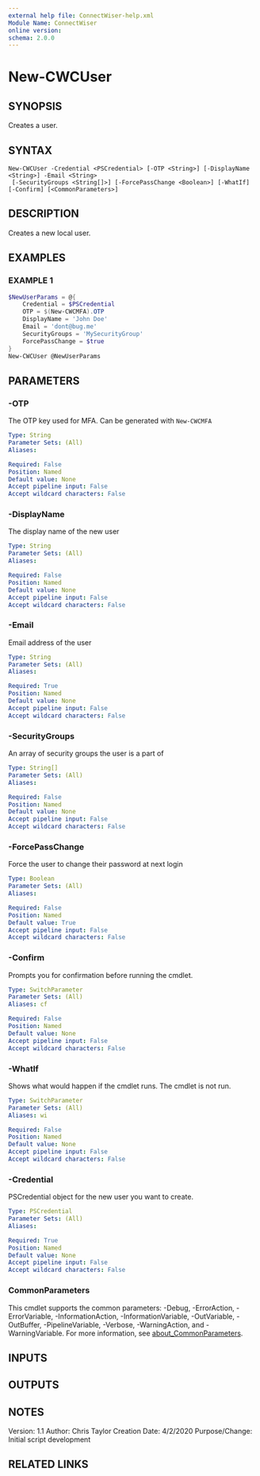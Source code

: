 ```yaml
---
external help file: ConnectWiser-help.xml
Module Name: ConnectWiser
online version:
schema: 2.0.0
---
```


# New-CWCUser

## SYNOPSIS
Creates a user.

## SYNTAX

```
New-CWCUser -Credential <PSCredential> [-OTP <String>] [-DisplayName <String>] -Email <String>
 [-SecurityGroups <String[]>] [-ForcePassChange <Boolean>] [-WhatIf] [-Confirm] [<CommonParameters>]
```

## DESCRIPTION
Creates a new local user.

## EXAMPLES

### EXAMPLE 1
```powershell
$NewUserParams = @{
    Credential = $PSCredential
    OTP = $(New-CWCMFA).OTP
    DisplayName = 'John Doe'
    Email = 'dont@bug.me'
    SecurityGroups = 'MySecurityGroup'
    ForcePassChange = $true
}
New-CWCUser @NewUserParams
```

## PARAMETERS

### -OTP
The OTP key used for MFA. Can be generated with `New-CWCMFA`

```yaml
Type: String
Parameter Sets: (All)
Aliases:

Required: False
Position: Named
Default value: None
Accept pipeline input: False
Accept wildcard characters: False
```

### -DisplayName
The display name of the new user

```yaml
Type: String
Parameter Sets: (All)
Aliases:

Required: False
Position: Named
Default value: None
Accept pipeline input: False
Accept wildcard characters: False
```

### -Email
Email address of the user

```yaml
Type: String
Parameter Sets: (All)
Aliases:

Required: True
Position: Named
Default value: None
Accept pipeline input: False
Accept wildcard characters: False
```

### -SecurityGroups
An array of security groups the user is a part of

```yaml
Type: String[]
Parameter Sets: (All)
Aliases:

Required: False
Position: Named
Default value: None
Accept pipeline input: False
Accept wildcard characters: False
```

### -ForcePassChange
Force the user to change their password at next login

```yaml
Type: Boolean
Parameter Sets: (All)
Aliases:

Required: False
Position: Named
Default value: True
Accept pipeline input: False
Accept wildcard characters: False
```

### -Confirm
Prompts you for confirmation before running the cmdlet.

```yaml
Type: SwitchParameter
Parameter Sets: (All)
Aliases: cf

Required: False
Position: Named
Default value: None
Accept pipeline input: False
Accept wildcard characters: False
```

### -WhatIf
Shows what would happen if the cmdlet runs. The cmdlet is not run.

```yaml
Type: SwitchParameter
Parameter Sets: (All)
Aliases: wi

Required: False
Position: Named
Default value: None
Accept pipeline input: False
Accept wildcard characters: False
```

### -Credential
PSCredential object for the new user you want to create.

```yaml
Type: PSCredential
Parameter Sets: (All)
Aliases:

Required: True
Position: Named
Default value: None
Accept pipeline input: False
Accept wildcard characters: False
```

### CommonParameters
This cmdlet supports the common parameters: -Debug, -ErrorAction, -ErrorVariable, -InformationAction, -InformationVariable, -OutVariable, -OutBuffer, -PipelineVariable, -Verbose, -WarningAction, and -WarningVariable. For more information, see [about_CommonParameters](http://go.microsoft.com/fwlink/?LinkID=113216).

## INPUTS

## OUTPUTS

## NOTES
Version:        1.1
Author:         Chris Taylor
Creation Date:  4/2/2020
Purpose/Change: Initial script development

## RELATED LINKS
